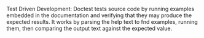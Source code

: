 Test Driven Development: Doctest tests source code by running examples embedded in the documentation and verifying that they may produce the expected results. It works by parsing the help text to fnd examples, running them, then comparing the output text against the expected value.
